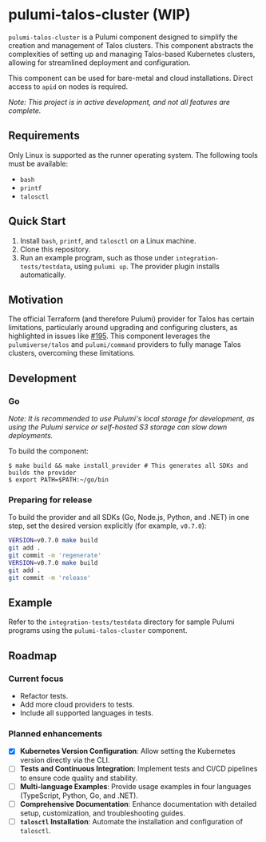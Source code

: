 # pulumi-talos-cluster (WIP)

`pulumi-talos-cluster` is a Pulumi component designed to simplify the creation and management of Talos clusters. This component abstracts the complexities of setting up and managing Talos-based Kubernetes clusters, allowing for streamlined deployment and configuration.

This component can be used for bare-metal and cloud installations. Direct access to `apid` on nodes is required.

*Note: This project is in active development, and not all features are complete.*

## Requirements

Only Linux is supported as the runner operating system. The following tools must be available:

- `bash`
- `printf`
- `talosctl`

## Quick Start

1. Install `bash`, `printf`, and `talosctl` on a Linux machine.
2. Clone this repository.
3. Run an example program, such as those under `integration-tests/testdata`, using `pulumi up`. The provider plugin installs automatically.

## Motivation

The official Terraform (and therefore Pulumi) provider for Talos has certain limitations, particularly around upgrading and configuring clusters, as highlighted in issues like [#195](https://github.com/siderolabs/terraform-provider-talos/issues/195). This component leverages the `pulumiverse/talos` and `pulumi/command` providers to fully manage Talos clusters, overcoming these limitations.


## Development
### Go
*Note: It is recommended to use Pulumi's local storage for development, as using the Pulumi service or self-hosted S3 storage can slow down deployments.*

To build the component:
```
$ make build && make install_provider # This generates all SDKs and builds the provider
$ export PATH=$PATH:~/go/bin
```

### Preparing for release
To build the provider and all SDKs (Go, Node.js, Python, and .NET) in one step, set the desired version explicitly (for example, `v0.7.0`):

```bash
VERSION=v0.7.0 make build
git add .
git commit -m 'regenerate'
VERSION=v0.7.0 make build
git add .
git commit -m 'release'
```

## Example
Refer to the `integration-tests/testdata` directory for sample Pulumi programs using the `pulumi-talos-cluster` component.
 
## Roadmap

### Current focus
- Refactor tests.
- Add more cloud providers to tests.
- Include all supported languages in tests.

### Planned enhancements
- [x] **Kubernetes Version Configuration**: Allow setting the Kubernetes version directly via the CLI.
- [ ] **Tests and Continuous Integration**: Implement tests and CI/CD pipelines to ensure code quality and stability.
- [ ] **Multi-language Examples**: Provide usage examples in four languages (TypeScript, Python, Go, and .NET).
- [ ] **Comprehensive Documentation**: Enhance documentation with detailed setup, customization, and troubleshooting guides.
- [ ] **`talosctl` Installation**: Automate the installation and configuration of `talosctl`.
